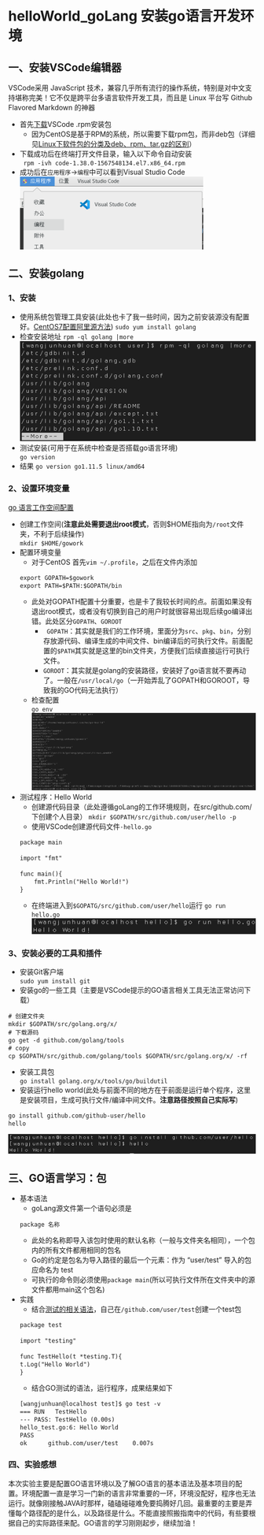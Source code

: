 # helloWorld_goLang 安装go语言开发环境
## 一、安装VSCode编辑器
VSCode采用 JavaScript 技术，兼容几乎所有流行的操作系统，特别是对中文支持堪称完美！它不仅是跨平台多语言软件开发工具，而且是 Linux 平台写 Github Flavored Markdown 的神器
- 首先[下载](https://code.visualstudio.com/download)VSCode .rpm安装包
    - 因为CentOS是基于RPM的系统，所以需要下载rpm包，而非deb包（详细见[Linux下软件包的分类及deb、rpm、tar.gz的区别](https://blog.csdn.net/liu865033503/article/details/86014773)）
- 下载成功后在终端打开文件目录，输入以下命令自动安装  
 ` rpm -ivh code-1.38.0-1567548134.el7.x86_64.rpm`
- 成功后在`应用程序`->`编程`中可以看到Visual Studio Code  
    ![code](image/1.png)
## 二、安装golang
### 1、安装
-  使用系统包管理工具安装(此处也卡了我一些时间，因为之前安装源没有配置好。[CentOS7配置阿里源方法](https://www.cnblogs.com/muyunren/p/7221505.html))
`sudo yum install golang`
-  检查安装地址
`rpm -ql golang |more`  
![安装地址](image/2.png)
-  测试安装(可用于在系统中检查是否搭载go语言环境)   
`go version`
-  结果
`go version go1.11.5 linux/amd64`
### 2、设置环境变量
[go 语言工作空间配置](https://go-zh.org/doc/code.html)
-  创建工作空间(**注意此处需要退出root模式**，否则$HOME指向为`/root`文件夹，不利于后续操作)  
`mkdir $HOME/gowork`
-  配置环境变量
    - 对于CentOS 首先`vim ~/.profile`，之后在文件内添加
    ```
    export GOPATH=$gowork
    export PATH=$PATH:$GOPATH/bin
    ```
    -  此处对GOPATH配置十分重要，也是卡了我较长时间的点。前面如果没有退出root模式，或者没有切换到自己的用户时就很容易出现后续go编译出错。此处区分`GOPATH`、`GOROOT`
        - ` GOPATH`：其实就是我们的工作环境，里面分为`src`、`pkg`、`bin`，分别存放源代码、编译生成的中间文件、bin编译后的可执行文件。前面配置的`$PATH`其实就是这里的bin文件夹，方便我们后续直接运行可执行文件。
        - `GOROOT`：其实就是golang的安装路径，安装好了go语言就不要再动了。一般在`/usr/local/go`（一开始弄乱了GOPATH和GOROOT，导致我的GO代码无法执行）
    -  检查配置  
    `go env`  
    ![检查配置](/image/3.png)
-  测试程序：Hello World
    - 创建源代码目录（此处遵循goLang的工作环境规则，在src/github.com/下创建个人目录）
    `mkdir $GOPATH/src/github.com/user/hello -p`
    - 使用VSCode创建源代码文件`·hello.go`
    ```
    package main

    import "fmt"

    func main(){
        fmt.Println("Hello World!")
    }
    ```
    - 在终端进入到`$GOPATG/src/github.com/user/hello`运行 `go run hello.go`  
    ![](image/4.png)
### 3、安装必要的工具和插件
-  安装Git客户端  
`sudo yum install git`
- 安装go的一些工具（主要是VSCode提示的GO语言相关工具无法正常访问下载）
```
# 创建文件夹
mkdir $GOPATH/src/golang.org/x/
# 下载源码
go get -d github.com/golang/tools
# copy 
cp $GOPATH/src/github.com/golang/tools $GOPATH/src/golang.org/x/ -rf
```
-  安装工具包  
`go install golang.org/x/tools/go/buildutil`
-  安装运行hello world(此处与前面不同的地方在于前面是运行单个程序，这里是安装项目，生成可执行文件/编译中间文件。**注意路径按照自己实际写**)
```
go install github.com/github-user/hello
hello
```
![运行结果](image/5.png)
## 三、GO语言学习：包
-  基本语法
    - goLang源文件第一个语句必须是
    ```
    package 名称
    ```
    -  此处的名称即导入该包时使用的默认名称（一般与文件夹名相同），一个包内的所有文件都用相同的包名
    -  Go的约定是包名为导入路径的最后一个元素：作为 “user/test” 导入的包应命名为 test
    -  可执行的命令则必须使用`package main`(所以可执行文件所在文件夹中的源文件都用main这个包名)
-  实践
    - 结合[测试的相关语法](https://go-zh.org/doc/code.html#包路径)，自己在`/github.com/user/test`创建一个test包
    ```
    package test

    import "testing"

    func TestHello(t *testing.T){
	t.Log("Hello World")
    }
    ```
    -  结合GO测试的语法，运行程序，成果结果如下
    ```
    [wangjunhuan@localhost test]$ go test -v
    === RUN   TestHello
    --- PASS: TestHello (0.00s)
    hello_test.go:6: Hello World
    PASS
    ok      github.com/user/test    0.007s
    ```

### 四、实验感想
本次实验主要是配置GO语言环境以及了解GO语言的基本语法及基本项目的配置。环境配置一直是学习一门新的语言非常重要的一环，环境没配好，程序也无法运行。就像刚接触JAVA时那样，磕磕碰碰难免要捣腾好几回。最重要的主要是弄懂每个路径配的是什么，以及路径是什么。不能直接照搬指南中的代码，有些要根据自己的实际路径来配。GO语言的学习刚刚起步，继续加油！

